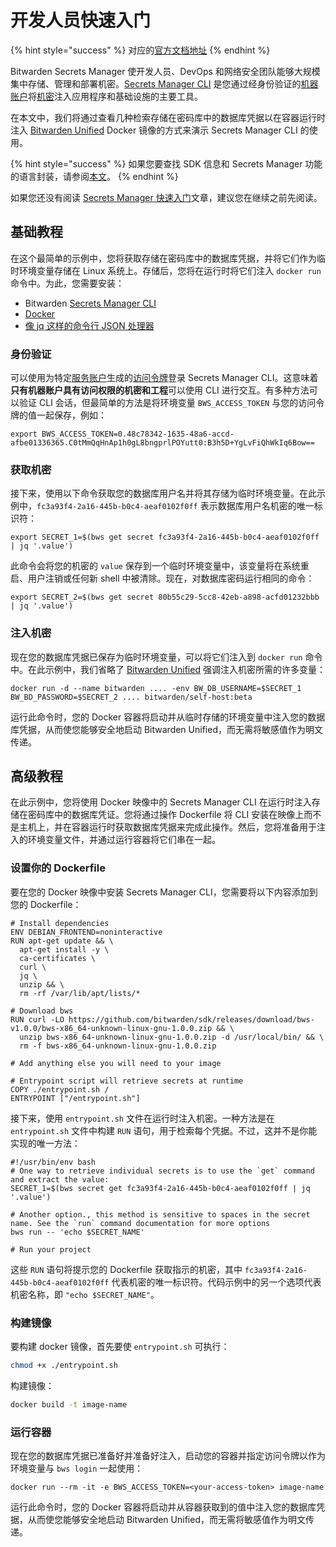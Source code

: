 # 开发人员快速入门

{% hint style="success" %}
对应的[官方文档地址](https://bitwarden.com/help/developer-quick-start/)
{% endhint %}

Bitwarden Secrets Manager 使开发人员、DevOps 和网络安全团队能够大规模集中存储、管理和部署机密。[Secrets Manager CLI](../developer-tools/secrets-manager-cli.md) 是您通过经身份验证的[机器账户](../your-secrets/machine-accounts.md)将[机密](../your-secrets/secrets.md)注入应用程序和基础设施的主要工具。

在本文中，我们将通过查看几种检索存储在密码库中的数据库凭据以在容器运行时注入 [Bitwarden Unified](../../self-hosting/deploy-and-configure/docker/unified-deployment-beta.md) Docker 镜像的方式来演示 Secrets Manager CLI 的使用。

{% hint style="success" %}
如果您要查找 SDK 信息和 Secrets Manager 功能的语言封装，请参阅[本文](../developer-tools/secrets-manager-sdk.md)。
{% endhint %}

如果您还没有阅读 [Secrets Manager 快速入门](secrets-manager-quick-start.md)文章，建议您在继续之前先阅读。

## 基础教程 <a href="#basic-tutorial" id="basic-tutorial"></a>

在这个最简单的示例中，您将获取存储在密码库中的数据库凭据，并将它们作为临时环境变量存储在 Linux 系统上。存储后，您将在运行时将它们注入 `docker run` 命令中。为此，您需要安装：

* Bitwarden [Secrets Manager CLI](../developer-tools/secrets-manager-cli.md)
* [Docker](https://docs.docker.com/get-docker/)
* [像 jq 这样的命令行 JSON 处理器](https://stedolan.github.io/jq/)

### 身份验证 <a href="#authenticate" id="authenticate"></a>

可以使用为特定[服务账户](../your-secrets/machine-accounts.md)生成的[访问令牌](../your-secrets/access-tokens.md)登录 Secrets Manager CLI。这意味着**只有机器账户具有访问权限的机密和工程**可以使用 CLI 进行交互。有多种方法可以验证 CLI 会话，但最简单的方法是将环境变量 `BWS_ACCESS_TOKEN` 与您的访问令牌的值一起保存，例如：

```batch
export BWS_ACCESS_TOKEN=0.48c78342-1635-48a6-accd-afbe01336365.C0tMmQqHnAp1h0gL8bngprlPOYutt0:B3h5D+YgLvFiQhWkIq6Bow==
```

### 获取机密 <a href="#retrieve-the-secret" id="retrieve-the-secret"></a>

接下来，使用以下命令获取您的数据库用户名并将其存储为临时环境变量。在此示例中，`fc3a93f4-2a16-445b-b0c4-aeaf0102f0ff` 表示数据库用户名机密的唯一标识符：

```batch
export SECRET_1=$(bws get secret fc3a93f4-2a16-445b-b0c4-aeaf0102f0ff | jq '.value')
```

此命令会将您的机密的 `value` 保存到一个临时环境变量中，该变量将在系统重启、用户注销或任何新 shell 中被清除。现在，对数据库密码运行相同的命令：

```batch
export SECRET_2=$(bws get secret 80b55c29-5cc8-42eb-a898-acfd01232bbb | jq '.value')
```

### 注入机密 <a href="#inject-the-secret" id="inject-the-secret"></a>

现在您的数据库凭据已保存为临时环境变量，可以将它们注入到 `docker run` 命令中。在此示例中，我们省略了 [Bitwarden Unified](../../self-hosting/deploy-and-configure/docker/unified-deployment-beta.md) 强调注入机密所需的许多变量：

```batch
docker run -d --name bitwarden .... -env BW_DB_USERNAME=$SECRET_1 BW_BD_PASSWORD=$SECRET_2 .... bitwarden/self-host:beta
```

运行此命令时，您的 Docker 容器将启动并从临时存储的环境变量中注入您的数据库凭据，从而使您能够安全地启动 Bitwarden Unified，而无需将敏感值作为明文传递。

## 高级教程 <a href="#advanced-tutorial" id="advanced-tutorial"></a>

在此示例中，您将使用 Docker 映像中的 Secrets Manager CLI 在运行时注入存储在密码库中的数据库凭证。您将通过操作 Dockerfile 将 CLI 安装在映像上而不是主机上，并在容器运行时获取数据库凭据来完成此操作。然后，您将准备用于注入的环境变量文件，并通过运行容器将它们串在一起。

### 设置你的 Dockerfile <a href="#setup-your-dockerfile" id="setup-your-dockerfile"></a>

要在您的 Docker 映像中安装 Secrets Manager CLI，您需要将以下内容添加到您的 Dockerfile：

```batch
# Install dependencies
ENV DEBIAN_FRONTEND=noninteractive
RUN apt-get update && \
  apt-get install -y \
  ca-certificates \
  curl \
  jq \
  unzip && \
  rm -rf /var/lib/apt/lists/*

# Download bws
RUN curl -LO https://github.com/bitwarden/sdk/releases/download/bws-v1.0.0/bws-x86_64-unknown-linux-gnu-1.0.0.zip && \
  unzip bws-x86_64-unknown-linux-gnu-1.0.0.zip -d /usr/local/bin/ && \
  rm -f bws-x86_64-unknown-linux-gnu-1.0.0.zip

# Add anything else you will need to your image

# Entrypoint script will retrieve secrets at runtime
COPY ./entrypoint.sh /
ENTRYPOINT ["/entrypoint.sh"]
```

接下来，使用 `entrypoint.sh` 文件在运行时注入机密。一种方法是在 `entrypoint.sh` 文件中构建 `RUN` 语句，用于检索每个凭据。不过，这并不是你能实现的唯一方法：

```batch
#!/usr/bin/env bash
# One way to retrieve individual secrets is to use the `get` command and extract the value:
SECRET_1=$(bws secret get fc3a93f4-2a16-445b-b0c4-aeaf0102f0ff | jq '.value')

# Another option., this method is sensitive to spaces in the secret name. See the `run` command documentation for more options
bws run -- 'echo $SECRET_NAME'

# Run your project
```

这些 `RUN` 语句将提示您的 Dockerfile 获取指示的机密，其中 `fc3a93f4-2a16-445b-b0c4-aeaf0102f0ff` 代表机密的唯一标识符。代码示例中的另一个选项代表机密名称，即 `"echo $SECRET_NAME"`。

### 构建镜像 <a href="#build-the-image" id="build-the-image"></a>

要构建 docker 镜像，首先要使 `entrypoint.sh` 可执行：

```bash
chmod +x ./entrypoint.sh
```

构建镜像：

```bash
docker build -t image-name
```

### 运行容器 <a href="#run-the-container" id="run-the-container"></a>

现在您的数据库凭据已准备好并准备好注入，启动您的容器并指定访问令牌以作为环境变量与 `bws login` 一起使用：

```batch
docker run --rm -it -e BWS_ACCESS_TOKEN=<your-access-token> image-name
```

运行此命令时，您的 Docker 容器将启动并从容器获取到的值中注入您的数据库凭据，从而使您能够安全地启动 Bitwarden Unified，而无需将敏感值作为明文传递。
